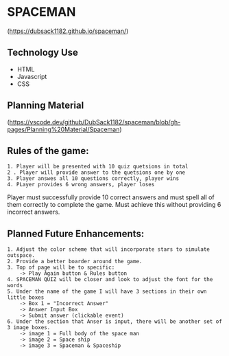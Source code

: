# SPACEMAN

(https://dubsack1182.github.io/spaceman/)

## **Technology Use**
* HTML
* Javascript
* CSS

## **Planning Material**
(https://vscode.dev/github/DubSack1182/spaceman/blob/gh-pages/Planning%20Material/Spaceman)

## **Rules of the game**:
	1. Player will be presented with 10 quiz quetsions in total
	2 . Player will provide answer to the quetsions one by one
	3. Player answes all 10 questions correctly, player wins
	4. PLayer provides 6 wrong answers, player loses

Player must successfully provide 10 correct answers and must spell all of them correctly to complete the game. Must achieve this without providing 6 incorrect answers.

## **Planned Future Enhancements**:
	1. Adjust the color scheme that will incorporate stars to simulate outspace.
	2. Provide a better boarder around the game.
	3. Top of page will be to specific:
		-> Play Again button & Rules button
	4. SPACEMAN QUIZ will be closer and look to adjust the font for the words
	5. Under the name of the game I will have 3 sections in their own little boxes
		-> Box 1 = "Incorrect Answer"
		-> Answer Input Box
		-> Submit answer (clickable event)
	6. Under the section that Anser is input, there will be another set of 3 image boxes. 
		-> image 1 = Full body of the space man
		-> image 2 = Space ship
		-> image 3 = Spaceman & Spaceship